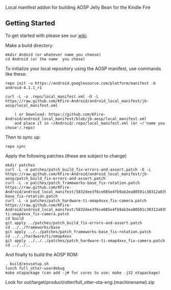 Local manifest addon for building AOSP Jelly Bean for the Kindle Fire

Getting Started
---------------

To get started with please see our [wiki](https://github.com/KFire-Android/android_local_manifest/wiki).

Make a build directory:

	mkdir Andoid (or whatever name you choose)
	cd Android (or the name  you chose)
	

To initialize your local repository using the AOSP manifest, use commands like these:

    repo init -u https://android.googlesource.com/platform/manifest -b android-4.1.1_r1
    
    curl -L -o .repo/local_manifest.xml -O -L https://raw.github.com/KFire-Android/android_local_manifest/jb-aosp/local_manifest.xml

    	( or Download: https://github.com/KFire-Android/android_local_manifest/blob/jb-aosp/local_manifest.xml
		and place it in ~/Android/.repo/local_manifest.xml (or ~/'name you chose'/.repo)

Then to sync up:

    repo sync

Apply the following patches (these are subject to change)

	mkdir patches
	curl -L -o patches/patch_build_fix-errors-and-assert.patch -O -L https://raw.github.com/KFire-Android/android_local_manifest/jb-aosp/patch_build_fix-errors-and-assert.patch
	curl -L -o patches/patch_frameworks-base_fix-rotation.patch https://raw.github.com/KFire-Android/android_local_manifest/5832dee3f6ce085e4fb9ab2ea80591c30312a039/patch_frameworks-base_fix-rotation.patch
	curl -L -o patches/patch_hardware-ti-omap4xxx_fix-camera.patch https://raw.github.com/KFire-Android/android_local_manifest/5832dee3f6ce085e4fb9ab2ea80591c30312a039/patch_hardware-ti-omap4xxx_fix-camera.patch
	cd build
	git apply ../patches/patch_build_fix-errors-and-assert.patch
	cd ../../frameworks/base
	git apply ../../patches/patch_frameworks-base_fix-rotation.patch
	cd ../../hardware/ti/omap4xxx
	git apply ../../../patches/patch_hardware-ti-omap4xxx_fix-camera.patch
	cd ../../..

And finally to build the AOSP ROM:

    . build/envsetup.sh
    lunch full_otter-userdebug
    make otapackage (can add -j# for cores to use: make -j32 otapackage)

Look for out/target/product/otter/full_otter-ota-eng.{machinename}.zip

